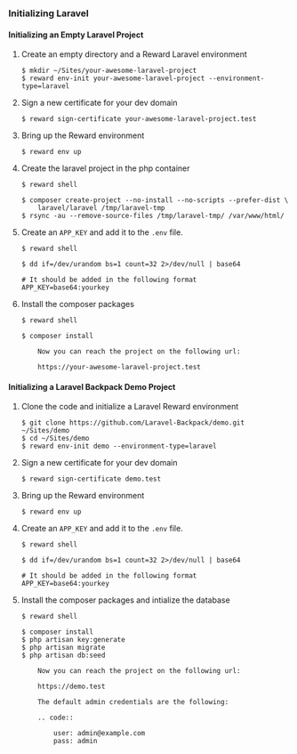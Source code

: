 ### Initializing Laravel

#### Initializing an Empty Laravel Project

1. Create an empty directory and a Reward Laravel environment

    ``` shell
    $ mkdir ~/Sites/your-awesome-laravel-project
    $ reward env-init your-awesome-laravel-project --environment-type=laravel
    ```

2. Sign a new certificate for your dev domain

    ``` shell
    $ reward sign-certificate your-awesome-laravel-project.test
    ```

3. Bring up the Reward environment

    ``` shell
    $ reward env up
    ```

4. Create the laravel project in the php container

    ``` shell
    $ reward shell

    $ composer create-project --no-install --no-scripts --prefer-dist \
        laravel/laravel /tmp/laravel-tmp
    $ rsync -au --remove-source-files /tmp/laravel-tmp/ /var/www/html/
    ```

5. Create an `APP_KEY` and add it to the `.env` file.

    ``` shell
    $ reward shell

    $ dd if=/dev/urandom bs=1 count=32 2>/dev/null | base64

    # It should be added in the following format
    APP_KEY=base64:yourkey
    ```

6. Install the composer packages

    ``` shell
    $ reward shell

    $ composer install
    ```

    ``` ...note::
        Now you can reach the project on the following url:

        https://your-awesome-laravel-project.test
    ```

#### Initializing a Laravel Backpack Demo Project

1. Clone the code and initialize a Laravel Reward environment

    ``` shell
    $ git clone https://github.com/Laravel-Backpack/demo.git ~/Sites/demo
    $ cd ~/Sites/demo
    $ reward env-init demo --environment-type=laravel
    ```

2. Sign a new certificate for your dev domain

    ``` shell
    $ reward sign-certificate demo.test
    ```

3. Bring up the Reward environment

    ``` shell
    $ reward env up
    ```

4. Create an `APP_KEY` and add it to the `.env` file.

    ``` shell
    $ reward shell

    $ dd if=/dev/urandom bs=1 count=32 2>/dev/null | base64

    # It should be added in the following format
    APP_KEY=base64:yourkey
    ```

5. Install the composer packages and intialize the database

    ``` shell
    $ reward shell

    $ composer install
    $ php artisan key:generate
    $ php artisan migrate
    $ php artisan db:seed
    ```

    ``` ...note::
        Now you can reach the project on the following url:

        https://demo.test

        The default admin credentials are the following:

        .. code::

            user: admin@example.com
            pass: admin
    ```
